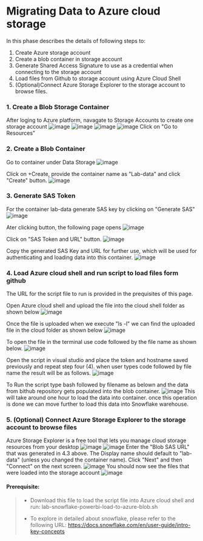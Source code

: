 # Migrating Data to Azure cloud storage 
In this phase describes the details of following steps to:
1. Create Azure storage account
2. Create a blob container in storage account
3. Generate Shared Access Signature to use as a credential when connecting to the storage account
4. Load files from Github to storage account using Azure Cloud Shell
5. (Optional)Connect Azure Storage Explorer to the storage account to browse files.

### 1. Create a Blob Storage Container
After loging to  Azure platform, navagate to Storage Accounts to create one storage account
![image](https://user-images.githubusercontent.com/122858293/225816283-7814050c-4e24-463b-b88a-d2f3f1694750.png)
![image](https://user-images.githubusercontent.com/122858293/225818297-ed65090a-c005-42e4-a253-477a0cfb1f7a.png)
![image](https://user-images.githubusercontent.com/122858293/225818408-c6cba780-0a25-4397-91a1-8c978aae6467.png)
![image](https://user-images.githubusercontent.com/122858293/225818557-9ad8d258-8a56-4d7f-8b77-cfdf0899dd5b.png)
Click on "Go to Resources"
### 2. Create a Blob Container
Go to container under Data Storage
![image](https://user-images.githubusercontent.com/122858293/225819163-120fb5f2-7dd6-447b-9381-ee9d64ba8f7f.png)

Click on +Create, provide the container name as "Lab-data" and click "Create" button.
![image](https://user-images.githubusercontent.com/122858293/225819694-7671ea47-c752-4d10-8ce5-2a29b7748eb8.png)
### 3. Generate SAS Token
For the container lab-data generate SAS key by clicking on "Generate SAS"
![image](https://user-images.githubusercontent.com/122858293/225820058-fcbbfd14-202f-4bd0-80db-9c3fbfba250c.png)

Ater clicking button, the following page opens
![image](https://user-images.githubusercontent.com/122858293/225820273-e58263f0-a61c-4d46-9262-e8fbe4a216cf.png)

Click on "SAS Token and URL" button.
![image](https://user-images.githubusercontent.com/122858293/225820442-9a203e2a-fcff-4542-a888-97001fbebff1.png)

Copy the generated SAS Key and URL for further use, which will be used for authenticating and loading data into this container.
![image](https://user-images.githubusercontent.com/122858293/225820595-b1d671b0-b12a-4006-8acc-19b30b21075d.png)
### 4. Load Azure cloud shell and run script to load files form github
The URL for the script file to run is provided in the prequisites of this page.

Open Azure cloud shell and upload the file into the cloud shell folder as shown below
![image](https://user-images.githubusercontent.com/122858293/225822169-76fae895-75fe-4fa2-a4b2-ddbf8a0a66a9.png)

Once the file is uploaded when we execute "ls -l" we can find the uploaded file in the cloud folder as shown below
![image](https://user-images.githubusercontent.com/122858293/225822466-515ce644-08c1-4258-8d30-bcba0996618c.png)

To open the file in the terminal use code followed by the file name as shown below.
![image](https://user-images.githubusercontent.com/122858293/225823214-394ed297-a1b6-4c97-960c-ae7ab8166b5f.png)

Open the script in visual studio and place the token and hostname saved previously and repeat step four (4). when user types code followed by file name the result will be as follows.
![image](https://user-images.githubusercontent.com/122858293/225823773-1aeeb04c-16a5-4087-b0ed-613a39c5ab94.png)

To Run the script type bash followed by filename as belown and the data from bithub repository gets populated into the blob container.
![image](https://user-images.githubusercontent.com/122858293/225824137-08dc769d-82f6-4e90-a6e9-5e015e63b277.png)
This will take around one hour to load the data into container. once this operation is done we can move further to load this data into Snowflake warehouse.
### 5. (Optional) Connect Azure Storage Explorer to the storage account to browse files
Azure Storage Explorer is a free tool that lets you manage cloud storage resources from your desktop
![image](https://user-images.githubusercontent.com/122858293/225825407-ca7b2d39-c428-49ee-b76f-49903bf466e7.png)
![image](https://user-images.githubusercontent.com/122858293/225825507-e6ebdccd-efd3-448a-93ea-91b1cd2e4a8f.png)
Enter the "Blob SAS URL" that was generated in 4.3 above. The Display name should default to "lab-data" (unless you changed the container name). Click "Next" and then "Connect" on the next screen.
![image](https://user-images.githubusercontent.com/122858293/225825639-fc972f9b-f043-44b6-b8be-10d9293f216d.png)
You should now see the files that were loaded into the storage account
![image](https://user-images.githubusercontent.com/122858293/225825730-496d318f-73fb-496a-9130-1ed525c0cb85.png)



#### Prerequisite:
> - Download this file to load the script file into Azure cloud shell and run: 
> lab-snowflake-powerbi-load-to-azure-blob.sh
>
> - To explore in detailed about snowflake, please refer to the following URL:
>https://docs.snowflake.com/en/user-guide/intro-key-concepts
